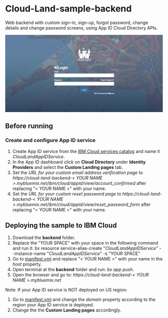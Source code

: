 # Cloud-Land-sample-backend

Web backend with custom sign-in, sign-up, forgot password, change details and change password screens, using App ID Cloud Directory APIs.

![Cloud-Land-login-screen](/backend/public/images/cloud_land_login_screen.png)

## Before running 

### Create and configure App ID service

1. Create App ID service from the [IBM Cloud services catalog](https://console.bluemix.net/catalog/services/app-id?taxonomyNavigation=apps) and name it _CloudLandAppIDService_.
2. In the App ID dashboard click on **Cloud Directory** under **Identity Providers** and select the **Custom Landing pages** tab. 
3. Set the _URL for your custom email address verification page_ to
_https://cloud-land-backend-< YOUR NAME >.mybluemix.net/ibm/cloud/appid/view/account_confirmed_
after replacing "< YOUR NAME >" with your name.
4. Set the _URL for your custom reset password page_ to
_https://cloud-land-backend-< YOUR NAME >.mybluemix.net/ibm/cloud/appid/view/reset_password_form_
after replacing "< YOUR NAME >" with your name.

## Deploying the sample to IBM Cloud

1. Download the **backend** folder.
2. Replace the "YOUR SPACE" with your space in the following command and run it: 
bx resource service-alias-create "_CloudLandAppIDService_" --instance-name "_CloudLandAppIDService_" -s "YOUR SPACE" 
3. Go to [manifest.yml](/backend/manifest.yml) and replace "< YOUR NAME >" with your name in the _host_ property.
4. Open terminal at the **backend** folder and run: _bx app push_.
5. Open the browser and go to: _https://cloud-land-backend-< YOUR NAME >.mybluemix.net_


Note:
If your App ID service is NOT deployed on US region: 
1. Go to [manifest.yml](/backend/manifest.yml) and change the _domain_ property according to the region your App ID service is deployed.
2. Change the the **Custom Landing pages** accordingly.
    
